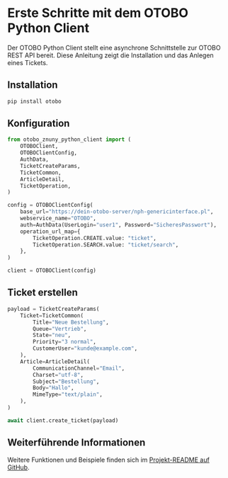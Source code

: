 # Erste Schritte mit dem OTOBO Python Client

Der OTOBO Python Client stellt eine asynchrone Schnittstelle zur OTOBO REST API bereit. Diese Anleitung zeigt die
Installation und das Anlegen eines Tickets.

## Installation

```bash
pip install otobo
```

## Konfiguration

```python
from otobo_znuny_python_client import (
    OTOBOClient,
    OTOBOClientConfig,
    AuthData,
    TicketCreateParams,
    TicketCommon,
    ArticleDetail,
    TicketOperation,
)

config = OTOBOClientConfig(
    base_url="https://dein-otobo-server/nph-genericinterface.pl",
    webservice_name="OTOBO",
    auth=AuthData(UserLogin="user1", Password="SicheresPasswort"),
    operation_url_map={
        TicketOperation.CREATE.value: "ticket",
        TicketOperation.SEARCH.value: "ticket/search",
    },
)

client = OTOBOClient(config)
```

## Ticket erstellen

```python
payload = TicketCreateParams(
    Ticket=TicketCommon(
        Title="Neue Bestellung",
        Queue="Vertrieb",
        State="neu",
        Priority="3 normal",
        CustomerUser="kunde@example.com",
    ),
    Article=ArticleDetail(
        CommunicationChannel="Email",
        Charset="utf-8",
        Subject="Bestellung",
        Body="Hallo",
        MimeType="text/plain",
    ),
)

await client.create_ticket(payload)
```

## Weiterführende Informationen

Weitere Funktionen und Beispiele finden sich im
[Projekt-README auf GitHub](https://github.com/Softoft-GmbH/otobo-znuny-python-client/blob/main/README.md).
